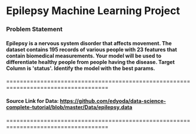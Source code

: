 
# **Epilepsy Machine Learning Project**

### Problem Statement
#### Epilepsy is a nervous system disorder that affects movement. The dataset contains 195 records of various people with 23 features that contain biomedical measurements. Your model will be used to differentiate healthy people from people having the disease. Target Column is 'status'. Identify the model with the best params.
====================================================================================
#### ****Source Link for Data: https://github.com/edyoda/data-science-complete-tutorial/blob/master/Data/epilepsy.data****
====================================================================================